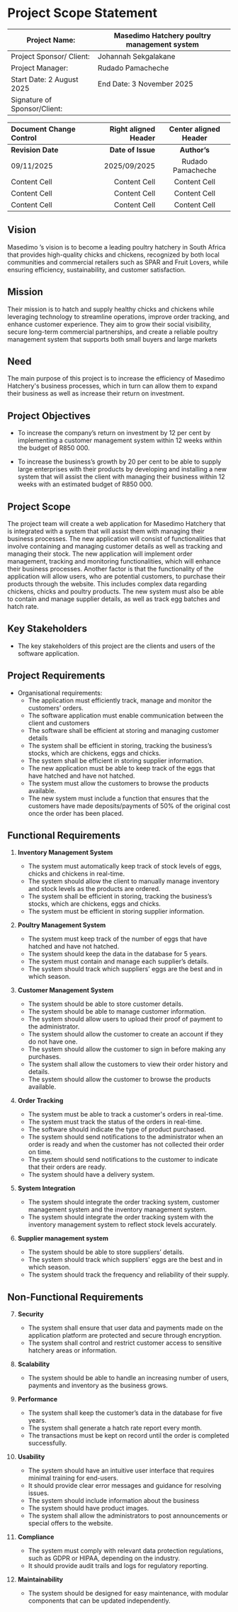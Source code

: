 # Project Scope Statement

Project Name:  | Masedimo Hatchery poultry management system
------------- | -------------
Project Sponsor/ Client:  | Johannah Sekgalakane  
Project Manager:  | Rudado Pamacheche
Start Date:  2 August 2025  | End Date: 3 November 2025
Signature of Sponsor/Client:  | 
                                                                                                                                                                  
Document Change Control | Right aligned Header | Center aligned Header | 
| :--- | ---: | :---:
**Revision Date**  | **Date of Issue** | **Author’s** | **Brief Description of change**
09/11/2025  | 2025/09/2025 | Rudado Pamacheche |  * I have added additional information to customer management, order tracking organisational requirements, security, performance and usability. 
Content Cell  | Content Cell | Content Cell | Content Cell
Content Cell  | Content Cell | Content Cell | Content Cell
Content Cell  | Content Cell | Content Cell | Content Cell




## Vision                                                                                                                                                                                                             
Masedimo ’s vision is to become a leading poultry hatchery in South Africa that provides high-quality chicks and chickens, recognized by both local communities and commercial retailers such as SPAR and Fruit Lovers, while ensuring efficiency, sustainability, and customer satisfaction.

## Mission
Their mission is to hatch and supply healthy chicks and chickens while leveraging technology to streamline operations, improve order tracking, and enhance customer experience. They aim to grow their social visibility, secure long-term commercial partnerships, and create a reliable poultry management system that supports both small buyers and large markets

## Need
The main purpose of this project is to increase the efficiency of Masedimo Hatchery's business processes, which in turn can allow them to expand their business as well as increase their return on investment.

## Project Objectives
*	To increase the company’s return on investment by 12 per cent by implementing a customer management system within 12 weeks within the budget of R850 000.

* To increase the business’s growth by 20 per cent to be able to supply large enterprises with their products by developing and installing a new system that will assist the client with managing their business within 12 weeks with an estimated budget of R850 000.


## Project Scope
The project team will create a web application for Masedimo Hatchery that is integrated with a system that will assist them with managing their business processes. The new application will consist of functionalities that involve containing and managing customer details as well as tracking and managing their stock. The new application will implement order management, tracking and monitoring functionalities, which will enhance their business processes.  Another factor is that the functionality of the application will allow users, who are potential customers, to purchase their products through the website. This includes complex data regarding chickens, chicks and poultry products. The new system must also be able to contain and manage supplier details, as well as track egg batches and hatch rate.


## Key Stakeholders
*	The key stakeholders of this project are the clients and users of the software application.
  
## Project Requirements
*	Organisational requirements:
    *	The application must efficiently track, manage and monitor the customers’ orders.
    * The software application must enable communication between the client and customers
    * The software shall be efficient at storing and managing customer details
    * The system shall be efficient in storing, tracking the business’s stocks, which are chickens, eggs and chicks.
    * The system shall be efficient in storing supplier information.
    * The new application must be able to keep track of the eggs that have hatched and have not hatched.
    * The system must allow the customers to browse the products available.
    * The new system must include a function that ensures that the customers have made deposits/payments of 50% of the original cost once the order has been placed.

## Functional Requirements
1.	**Inventory Management System**
     * The system must automatically keep track of stock levels of eggs, chicks and chickens in real-time.
     * The system should allow the client to manually manage inventory and stock levels as the products are ordered.
     * The system shall be efficient in storing, tracking the business’s stocks, which are chickens, eggs and chicks.
     * The system must be efficient in storing supplier information.

2.	**Poultry Management System**
     * The system must keep track of the number of eggs that have hatched and have not hatched.
     * The system should keep the data in the database for 5 years.
     * The system must contain and manage each supplier’s details.
     * The system should track which suppliers' eggs are the best and in which season.

3.	**Customer Management System**
    * The system should be able to store customer details.
    * The system should be able to manage customer information.
    * The system should allow users to upload their proof of payment to the administrator.
    * The system should allow the customer to create an account if they do not have one.
    * The system should allow the customer to sign in before making any purchases.
    * The system shall allow the customers to view their order history and details.
    * The system should allow the customer to browse the products available.

4.	**Order Tracking**
     * The system must be able to track a customer's orders in real-time.
     * The system must track the status of the orders in real-time.
     * The software should indicate the type of product purchased.
     * The system should send notifications to the administrator when an order is ready and when the customer has not collected their order on time.
     * The system should send notifications to the customer to indicate that their orders are ready.
     * The system should have a delivery system.


5.	**System Integration**
      * The system should integrate the order tracking system, customer management system and the inventory management system.
      * The system should integrate the order tracking system with the inventory management system to reflect stock levels accurately.



6.	**Supplier management system**
      * The system should be able to store suppliers’ details.
      * The system should track which suppliers' eggs are the best and in which season.
      * The system should track the frequency and reliability of their supply.


## Non-Functional Requirements
7.	**Security**
     * The system shall ensure that user data and payments made on the application platform are protected and secure through encryption.
     * The system shall control and restrict customer access to sensitive hatchery areas or information.


8.	**Scalability**
    * The system should be able to handle an increasing number of users, payments and inventory as the business grows.
      
9.	**Performance**
     * The system shall keep the customer’s data in the database for five years.
     * The system shall generate a hatch rate report every month.
     * The transactions must be kept on record until the order is completed successfully.

10.	**Usability**
    * The system should have an intuitive user interface that requires minimal training for end-users.
    * It should provide clear error messages and guidance for resolving issues.
    * The system should include information about the business
    * The system should have product images.
    * The system shall allow the administrators to post announcements or special offers to the website.

11.	**Compliance**
    * The system must comply with relevant data protection regulations, such as GDPR or HIPAA, depending on the industry.
    * It should provide audit trails and logs for regulatory reporting.


12.	**Maintainability**
     * The system should be designed for easy maintenance, with modular components that can be updated independently.






